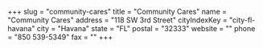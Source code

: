 +++
slug = "community-cares"
title = "Community Cares"
name = "Community Cares"
address = "118 SW 3rd Street"
cityIndexKey = "city-fl-havana"
city = "Havana"
state = "FL"
postal = "32333"
website = ""
phone = "850 539-5349"
fax = ""
+++
